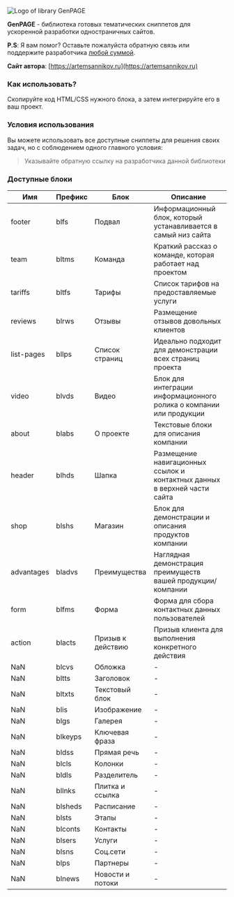 ![Logo of library GenPAGE](https://github.com/ArtemSannikov/landing-page/blob/master/logo.png)

**GenPAGE** - библиотека готовых тематических сниппетов для ускоренной разработки одностраничных сайтов.

**P.S**: Я вам помог? Оставьте пожалуйста обратную связь или поддержите разработчика [любой суммой](https://money.yandex.ru/to/41001366550213).

**Сайт автора**: [https://artemsannikov.ru](https://artemsannikov.ru)

### Как использовать?

Скопируйте код HTML/CSS нужного блока, а затем интегрируйте его в ваш проект.

### Условия использования

Вы можете использовать все доступные сниппеты для решения своих задач, но с соблюдением одного главного условия:

> Указывайте обратную ссылку на разработчика данной библиотеки

### Доступные блоки


Имя | Префикс  | Блок | Описание
----|----------|----------|----------
footer | blfs | Подвал | Информационный блок, который устанавливается в самый низ сайта
team | bltms | Команда  | Краткий рассказ о команде, которая работает над проектом
tariffs | bltfs | Тарифы | Список тарифов на предоставляемые услуги
reviews | blrws | Отзывы | Размещение отзывов довольных клиентов
list-pages | bllps | Список страниц | Идеально подходит для демонстрации всех страниц проекта
video | blvds | Видео | Блок для интеграции информационного ролика о компании или продукции
about | blabs | О проекте | Текстовые блоки для описания компании
header | blhds | Шапка | Размещение навигационных ссылок и контактных данных в верхней части сайта
shop | blshs | Магазин | Блок для демонстрации и описания продуктов компании
advantages | bladvs | Преимущества | Наглядная демонстрация преимуществ вашей продукции/компании
form | blfms | Форма | Форма для сбора контактных данных пользователей
action | blacts | Призыв к действию | Призыв клиента для выполнения конкретного действия
NaN | blcvs | Обложка | -
NaN | bltts | Заголовок | -
NaN | bltxts | Текстовый блок | -
NaN | blis | Изображение | -
NaN | blgs | Галерея | -
NaN | blkeyps | Ключевая фраза | -
NaN | bldss | Прямая речь | -
NaN | blcls | Колонки | -
NaN | bldls | Разделитель | -
NaN | bllnks | Плитка и ссылка | -
NaN | blsheds | Расписание | -
NaN | blsts | Этапы | -
NaN | blconts | Контакты | -
NaN | blsers | Услуги | -
NaN | blsns | Соц.сети | -
NaN | blps | Партнеры | -
NaN | blnews | Новости и потоки | -